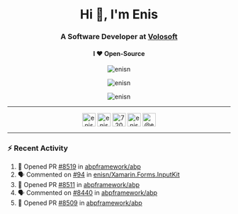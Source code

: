 <h1 align="center">Hi 👋, I'm Enis</h1>
<h3 align="center">A Software Developer at <a href="/volosoft">Volosoft</a></h3>

<h4 align="center"> I ❤ Open-Source</h4>

<p align="center"> <img src="https://komarev.com/ghpvc/?username=enisn" alt="enisn" /> </p>

<p align="center">
<img src="https://github-readme-stats.vercel.app/api/top-langs/?username=enisn&layout=compact" alt="enisn" />
</p>

<p align="center">
<img src="https://github-readme-stats.vercel.app/api?username=enisn&show_icons=true" alt="enisn" />
</p>

<hr />

<p align="center">
<a href="https://dev.to/enisn" target="blank"><img align="center" src="https://cdn.jsdelivr.net/npm/simple-icons@3.0.1/icons/dev-dot-to.svg" alt="enisn" height="30" width="30" /></a>
<a href="https://twitter.com/enisnecipoglu" target="blank"><img align="center" src="https://cdn.jsdelivr.net/npm/simple-icons@3.0.1/icons/twitter.svg" alt="enisnecipoglu" height="30" width="30" /></a>
<a href="https://stackoverflow.com/users/7200126" target="blank"><img align="center" src="https://cdn.jsdelivr.net/npm/simple-icons@3.0.1/icons/stackoverflow.svg" alt="7200126" height="30" width="30" /></a>
<a href="https://instagram.com/enisnecipoglu" target="blank"><img align="center" src="https://cdn.jsdelivr.net/npm/simple-icons@3.0.1/icons/instagram.svg" alt="enisnecipoglu" height="30" width="30" /></a>
<a href="https://medium.com/@enis.necipoglu" target="blank"><img align="center" src="https://cdn.jsdelivr.net/npm/simple-icons@3.0.1/icons/medium.svg" alt="@enis.necipoglu" height="30" width="30" /></a>
</p>

<hr />

### :zap: Recent Activity

<!--START_SECTION:activity-->
1. 💪 Opened PR [#8519](https://github.com/abpframework/abp/pull/8519) in [abpframework/abp](https://github.com/abpframework/abp)
2. 🗣 Commented on [#94](https://github.com/enisn/Xamarin.Forms.InputKit/issues/94) in [enisn/Xamarin.Forms.InputKit](https://github.com/enisn/Xamarin.Forms.InputKit)
3. 💪 Opened PR [#8511](https://github.com/abpframework/abp/pull/8511) in [abpframework/abp](https://github.com/abpframework/abp)
4. 🗣 Commented on [#8440](https://github.com/abpframework/abp/issues/8440) in [abpframework/abp](https://github.com/abpframework/abp)
5. 💪 Opened PR [#8509](https://github.com/abpframework/abp/pull/8509) in [abpframework/abp](https://github.com/abpframework/abp)
<!--END_SECTION:activity-->
